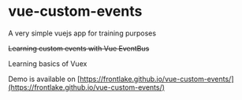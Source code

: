 # vue-custom-events

A very simple vuejs app for training purposes

~~Learning custom events with Vue EventBus~~

Learning basics of Vuex

Demo is available on [https://frontlake.github.io/vue-custom-events/](https://frontlake.github.io/vue-custom-events/)
